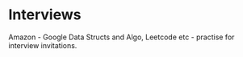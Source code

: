 # Interviews
Amazon - Google Data Structs and Algo, Leetcode etc - practise for interview invitations.
